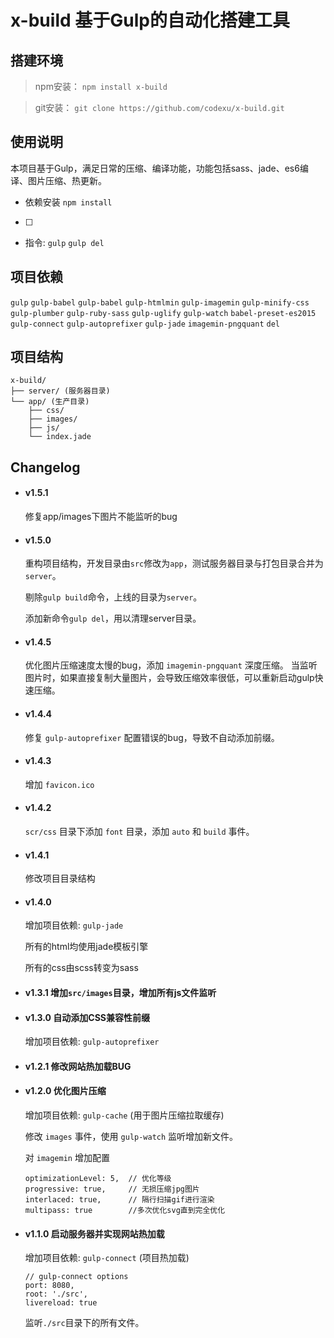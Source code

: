 # x-build 基于Gulp的自动化搭建工具

## 搭建环境

> npm安装： `npm install x-build`

> git安装： `git clone https://github.com/codexu/x-build.git`

## 使用说明

本项目基于Gulp，满足日常的压缩、编译功能，功能包括sass、jade、es6编译、图片压缩、热更新。

- 依赖安装 `npm install`
- [ ]
- 指令: `gulp` `gulp del`

## 项目依赖

`gulp` `gulp-babel` `gulp-babel` `gulp-htmlmin` `gulp-imagemin` `gulp-minify-css` `gulp-plumber` `gulp-ruby-sass` `gulp-uglify` `gulp-watch` `babel-preset-es2015` `gulp-connect` `gulp-autoprefixer` `gulp-jade` `imagemin-pngquant` `del`

## 项目结构

```
x-build/
├── server/ (服务器目录)
└── app/ (生产目录)
    ├── css/
    ├── images/
    ├── js/
    └── index.jade
```


## Changelog

- #### v1.5.1

  修复app/images下图片不能监听的bug

- #### v1.5.0

  重构项目结构，开发目录由`src`修改为`app`，测试服务器目录与打包目录合并为`server`。

  剔除`gulp build`命令，上线的目录为`server`。

  添加新命令`gulp del`，用以清理server目录。

- #### v1.4.5

  优化图片压缩速度太慢的bug，添加 `imagemin-pngquant` 深度压缩。
  当监听图片时，如果直接复制大量图片，会导致压缩效率很低，可以重新启动gulp快速压缩。

- #### v1.4.4

  修复 `gulp-autoprefixer` 配置错误的bug，导致不自动添加前缀。

- #### v1.4.3

  增加 `favicon.ico`

- #### v1.4.2

  `scr/css` 目录下添加 `font` 目录，添加 `auto` 和 `build` 事件。

- #### v1.4.1

  修改项目目录结构

- #### v1.4.0

  增加项目依赖: `gulp-jade`

  所有的html均使用jade模板引擎

  所有的css由scss转变为sass

- #### v1.3.1  增加`src/images`目录，增加所有js文件监听

- #### v1.3.0  自动添加CSS兼容性前缀

  增加项目依赖: `gulp-autoprefixer`

- #### v1.2.1  修改网站热加载BUG

- #### v1.2.0  优化图片压缩

  增加项目依赖: `gulp-cache` (用于图片压缩拉取缓存)

  修改 `images` 事件，使用 `gulp-watch` 监听增加新文件。

  对 `imagemin` 增加配置

  ```
  optimizationLevel: 5,  // 优化等级
  progressive: true,     // 无损压缩jpg图片
  interlaced: true,      // 隔行扫描gif进行渲染
  multipass: true        //多次优化svg直到完全优化
  ```

- #### v1.1.0  启动服务器并实现网站热加载

  增加项目依赖: `gulp-connect` (项目热加载)

  ```
  // gulp-connect options
  port: 8080,
  root: './src',
  livereload: true
  ```

  监听`./src`目录下的所有文件。

